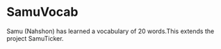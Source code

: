 # SamuVocab
Samu (Nahshon) has learned a vocabulary of 20 words.This extends the project SamuTicker.
